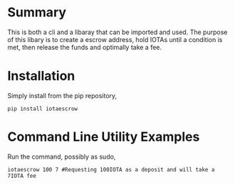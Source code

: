 # Summary

This is both a cli and a libaray that can be imported and used. The purpose of this libary is to create a escrow address, hold IOTAs until a condition is met, then release the funds and optimally take a fee.

# Installation

Simply install from the pip repository,

    pip install iotaescrow
	
	
# Command Line Utility Examples

Run the command, possibly as sudo,

    iotaescrow 100 7 #Requesting 100IOTA as a deposit and will take a 7IOTA fee
	


